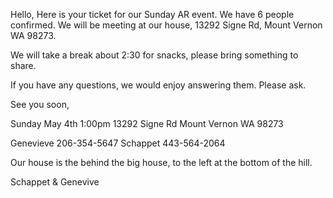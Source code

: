 Hello, <name>
Here is your ticket for our Sunday AR event. We have 6 people confirmed. We will be meeting at our house, 13292 Signe Rd, Mount Vernon WA 98273. 

We will take a break about 2:30 for snacks, please bring something to share.

If you have any questions, we would enjoy answering them. Please ask. 

See you soon,

Sunday May 4th 1:00pm
13292 Signe Rd
Mount Vernon WA 98273

Genevieve 206-354-5647
Schappet 443-564-2064

Our house is the behind the big house, to the left at the bottom of the hill.

Schappet & Genevive